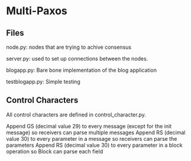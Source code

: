 # Multi-Paxos

## Files

node.py:
    nodes that are trying to achive consensus

server.py:
    used to set up connections between the nodes.

blogapp.py:
    Bare bone implementation of the blog application

testblogapp.py:
    Simple testing

## Control Characters

All control characters are defined in control_character.py.

Append GS (decimal value 29) to every message (except for the init message) so receivers can parse multiple messages
Append RS (decimal value 30) to every parameter in a message so receivers can parse the parameters
Append RS (decimal value 30) to every parameter in a block operation so Block can parse each field
